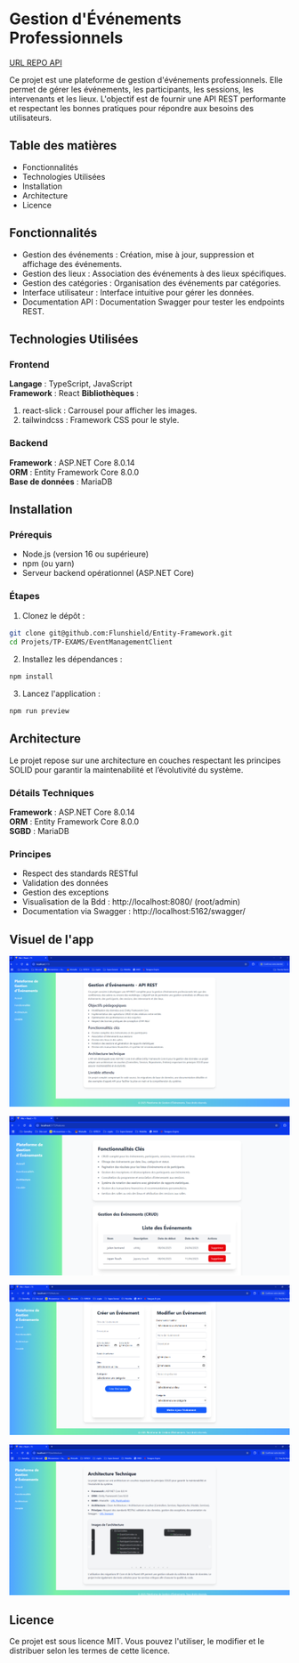 # Gestion d'Événements Professionnels

[URL REPO API](https://github.com/Flunshield/Entity-Framework/tree/main/Projets/TP%20-%20EXAMS/EventManagementAPI)

Ce projet est une plateforme de gestion d'événements professionnels. Elle permet de gérer les événements, les participants, les sessions, les intervenants et les lieux. L'objectif est de fournir une API REST performante et respectant les bonnes pratiques pour répondre aux besoins des utilisateurs.

## Table des matières
- Fonctionnalités
- Technologies Utilisées
- Installation
- Architecture
- Licence

## Fonctionnalités
- Gestion des événements : Création, mise à jour, suppression et affichage des événements.
- Gestion des lieux : Association des événements à des lieux spécifiques.
- Gestion des catégories : Organisation des événements par catégories.
- Interface utilisateur : Interface intuitive pour gérer les données.
- Documentation API : Documentation Swagger pour tester les endpoints REST.

## Technologies Utilisées
### Frontend
**Langage** : TypeScript, JavaScript  
**Framework** : React
**Bibliothèques** :
1. react-slick : Carrousel pour afficher les images.
2. tailwindcss : Framework CSS pour le style.

### Backend
**Framework** : ASP.NET Core 8.0.14  
**ORM** : Entity Framework Core 8.0.0  
**Base de données** : MariaDB

## Installation
### Prérequis
- Node.js (version 16 ou supérieure)  
- npm (ou yarn)  
- Serveur backend opérationnel (ASP.NET Core)

### Étapes
1. Clonez le dépôt :

```bash
git clone git@github.com:Flunshield/Entity-Framework.git
cd Projets/TP-EXAMS/EventManagementClient
```
2. Installez les dépendances :

```bash
npm install
```

3. Lancez l'application :

```bash
npm run preview
```

## Architecture
Le projet repose sur une architecture en couches respectant les principes SOLID pour garantir la maintenabilité et l’évolutivité du système.

### Détails Techniques
**Framework** : ASP.NET Core 8.0.14  
**ORM** : Entity Framework Core 8.0.0  
**SGBD** : MariaDB

### Principes
- Respect des standards RESTful
- Validation des données
- Gestion des exceptions
- Visualisation de la Bdd : http://localhost:8080/ (root/admin)
- Documentation via Swagger : http://localhost:5162/swagger/

## Visuel de l'app

![img.png](img.png)

![img_1.png](img_1.png)

![img_2.png](img_2.png)

![img_3.png](img_3.png)






## Licence
Ce projet est sous licence MIT. Vous pouvez l'utiliser, le modifier et le distribuer selon les termes de cette licence.

